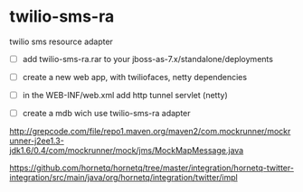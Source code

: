twilio-sms-ra
=============

twilio sms resource adapter


- [ ] add twilio-sms-ra.rar to your jboss-as-7.x/standalone/deployments
- [ ] create a new web app, with twiliofaces, netty dependencies
- [ ] in the WEB-INF/web.xml add http tunnel servlet (netty)
- [ ] create a mdb wich use twilio-sms-ra adapter



http://grepcode.com/file/repo1.maven.org/maven2/com.mockrunner/mockrunner-j2ee1.3-jdk1.6/0.4/com/mockrunner/mock/jms/MockMapMessage.java


https://github.com/hornetq/hornetq/tree/master/integration/hornetq-twitter-integration/src/main/java/org/hornetq/integration/twitter/impl
